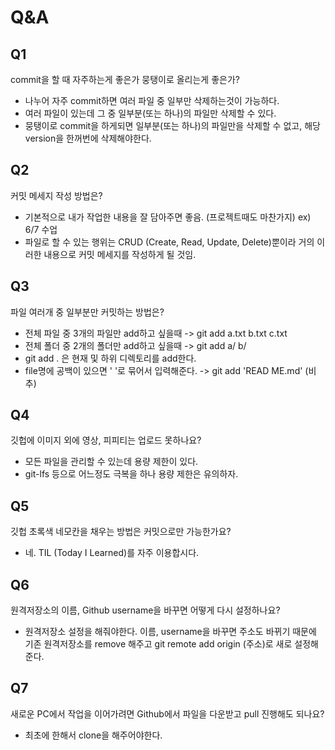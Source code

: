 # Q&A

## Q1

commit을 할 때 자주하는게 좋은가 뭉탱이로 올리는게 좋은가?
- 나누어 자주 commit하면 여러 파일 중 일부만 삭제하는것이 가능하다.
- 여러 파일이 있는데 그 중 일부분(또는 하나)의 파일만 삭제할 수 있다.
- 뭉탱이로 commit을 하게되면 일부분(또는 하나)의 파일만을 삭제할 수 없고, 해당 version을 한꺼번에 삭제해야한다.

## Q2

커밋 메세지 작성 방법은?
- 기본적으로 내가 작업한 내용을 잘 담아주면 좋음. (프로젝트때도 마찬가지) ex) 6/7 수업 
- 파일로 할 수 있는 행위는 CRUD (Create, Read, Update, Delete)뿐이라 거의 이러한 내용으로 커밋 메세지를 작성하게 될 것임.

## Q3
파일 여러개 중 일부분만 커밋하는 방법은?
- 전체 파일 중 3개의 파일만 add하고 싶을때 -> git add a.txt b.txt c.txt
- 전체 폴더 중 2개의 폴더만 add하고 싶을때 -> git add a/ b/
- git add . 은 현재 및 하위 디렉토리를 add한다.
- file명에 공백이 있으면 ' '로 묶어서 입력해준다. -> git add 'READ ME.md' (비추)

## Q4

깃헙에 이미지 외에 영상, 피피티는 업로드 못하나요?
- 모든 파일을 관리할 수 있는데 용량 제한이 있다.
- git-lfs 등으로 어느정도 극복을 하나 용량 제한은 유의하자.

## Q5

깃헙 초록색 네모칸을 채우는 방법은 커밋으로만 가능한가요?
- 네. TIL (Today I Learned)를 자주 이용합시다.

## Q6

원격저장소의 이름, Github username을 바꾸면 어떻게 다시 설정하나요?
- 원격저장소 설정을 해줘야한다. 이름, username을 바꾸면 주소도 바뀌기 때문에 기존 원격저장소를 remove 해주고 git remote add origin (주소)로 새로 설정해준다.

## Q7

새로운 PC에서 작업을 이어가려면 Github에서 파일을 다운받고 pull 진행해도 되나요?
- 최초에 한해서 clone을 해주어야한다.